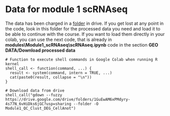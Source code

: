 # Data for module 1 scRNAseq

The data has been charged in a [folder](https://www.google.com/url?q=https%3A%2F%2Fdrive.google.com%2Fdrive%2Ffolders%2F1GuEwAM6xPMdyry-4s77N_6vHiDks6jGC%3Fusp%3Dsharing) in drive. If you get lost at any point in the code, look in this folder for the processed data you need and load it to be able to continue with the course. If you want to load them directly in your colab, you can use the next code, that is already in **modules\Module1_scRNAseq\scRNAseq.ipynb** code in the section **GEO DATA/Download processed data**

```
# Function to execute shell commands in Google Colab when running R kernel
shell_call <- function(command, ...) {
  result <- system(command, intern = TRUE, ...)
  cat(paste0(result, collapse = "\n"))
}

# Download data from drive
shell_call("gdown --fuzzy https://drive.google.com/drive/folders/1GuEwAM6xPMdyry-4s77N_6vHiDks6jGC?usp=sharing --folder -O Module1_QC_Clust_DEG_CellAnot")
```
